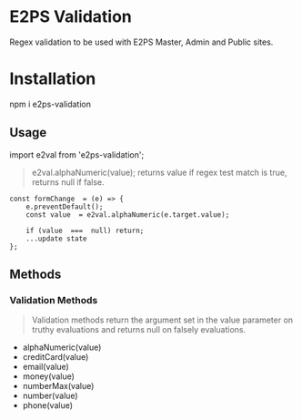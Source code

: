 # E2PS Validation

Regex validation to be used with E2PS Master, Admin and Public sites.

# Installation

npm i e2ps-validation

## Usage

import e2val from 'e2ps-validation';

> e2val.alphaNumeric(value); returns value if regex test match is true, returns null if false.

```
const formChange  = (e) => {
	e.preventDefault();
	const value  = e2val.alphaNumeric(e.target.value);

	if (value  ===  null) return;
	...update state
};
```

## Methods

### Validation Methods

> Validation methods return the argument set in the value parameter on truthy evaluations and returns null on falsely evaluations.

- alphaNumeric(value)
- creditCard(value)
- email(value)
- money(value)
- numberMax(value)
- number(value)
- phone(value)
